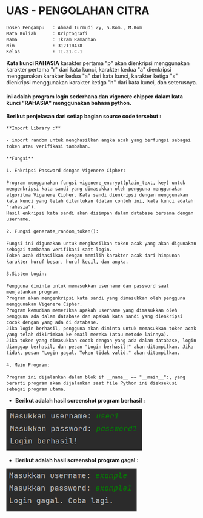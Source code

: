# UAS - PENGOLAHAN CITRA
```
Dosen Pengampu   : Ahmad Turmudi Zy, S.Kom., M.Kom
Mata Kuliah      : Kriptografi
Nama             : Ikram Ramadhan
Nim              : 312110478
Kelas            : TI.21.C.1
```
**Kata kunci RAHASIA**
karakter pertama "p" akan dienkripsi menggunakan karakter pertama "r" dari kata kunci, karakter kedua "a" dienkripsi menggunakan karakter kedua "a" dari kata kunci, karakter ketiga "s" dienkripsi menggunakan karakter ketiga "h" dari kata kunci, dan seterusnya.
 
#### ini adalah program login sederhana dan vigenere chipper dalam kata kunci "RAHASIA" menggunakan bahasa python.
     
**Berikut penjelasan dari setiap bagian source code tersebut :**  
```
**Import Library :**

- import random untuk menghasilkan angka acak yang berfungsi sebagai token atau verifikasi tambahan. 

**Fungsi**

1. Enkripsi Password dengan Vigenere Cipher:

Program menggunakan fungsi vigenere_encrypt(plain_text, key) untuk mengenkripsi kata sandi yang dimasukkan oleh pengguna menggunakan algoritma Vigenere Cipher. Kata sandi dienkripsi dengan menggunakan kata kunci yang telah ditentukan (dalam contoh ini, kata kunci adalah "rahasia").
Hasil enkripsi kata sandi akan disimpan dalam database bersama dengan username.

2. Fungsi generate_random_token():

Fungsi ini digunakan untuk menghasilkan token acak yang akan digunakan sebagai tambahan verifikasi saat login.
Token acak dihasilkan dengan memilih karakter acak dari himpunan karakter huruf besar, huruf kecil, dan angka.

3.Sistem Login:

Pengguna diminta untuk memasukkan username dan password saat menjalankan program.
Program akan mengenkripsi kata sandi yang dimasukkan oleh pengguna menggunakan Vigenere Cipher.
Program kemudian memeriksa apakah username yang dimasukkan oleh pengguna ada dalam database dan apakah kata sandi yang dienkripsi cocok dengan yang ada di database.
Jika login berhasil, pengguna akan diminta untuk memasukkan token acak yang telah dikirimkan ke email mereka (atau metode lainnya).
Jika token yang dimasukkan cocok dengan yang ada dalam database, login dianggap berhasil, dan pesan "Login berhasil!" akan ditampilkan. Jika tidak, pesan "Login gagal. Token tidak valid." akan ditampilkan.

4. Main Program:

Program ini dijalankan dalam blok if __name__ == "__main__":, yang berarti program akan dijalankan saat file Python ini dieksekusi sebagai program utama.

```
* **Berikut adalah hasil screenshot program berhasil :**

![Gambar 1](assets/succed.png)

* **Berikut adalah hasil screenshot program gagal :**

![Gambar 1](assets/fail.png)


